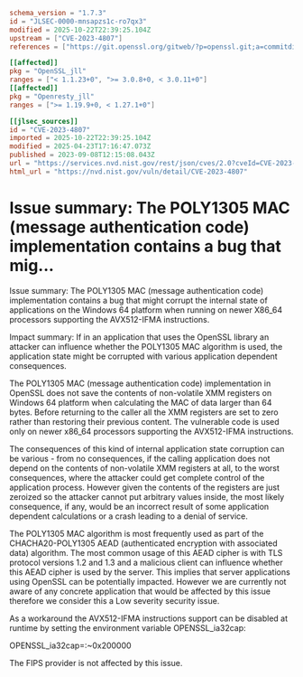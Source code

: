 ```toml
schema_version = "1.7.3"
id = "JLSEC-0000-mnsapzs1c-ro7qx3"
modified = 2025-10-22T22:39:25.104Z
upstream = ["CVE-2023-4807"]
references = ["https://git.openssl.org/gitweb/?p=openssl.git;a=commitdiff;h=4bfac4471f53c4f74c8d81020beb938f92d84ca5", "https://git.openssl.org/gitweb/?p=openssl.git;a=commitdiff;h=6754de4a121ec7f261b16723180df6592cbb4508", "https://git.openssl.org/gitweb/?p=openssl.git;a=commitdiff;h=a632d534c73eeb3e3db8c7540d811194ef7c79ff", "https://www.openssl.org/news/secadv/20230908.txt", "https://git.openssl.org/gitweb/?p=openssl.git;a=commitdiff;h=4bfac4471f53c4f74c8d81020beb938f92d84ca5", "https://git.openssl.org/gitweb/?p=openssl.git;a=commitdiff;h=6754de4a121ec7f261b16723180df6592cbb4508", "https://git.openssl.org/gitweb/?p=openssl.git;a=commitdiff;h=a632d534c73eeb3e3db8c7540d811194ef7c79ff", "https://security.netapp.com/advisory/ntap-20230921-0001/", "https://www.openssl.org/news/secadv/20230908.txt"]

[[affected]]
pkg = "OpenSSL_jll"
ranges = ["< 1.1.23+0", ">= 3.0.8+0, < 3.0.11+0"]
[[affected]]
pkg = "Openresty_jll"
ranges = [">= 1.19.9+0, < 1.27.1+0"]

[[jlsec_sources]]
id = "CVE-2023-4807"
imported = 2025-10-22T22:39:25.104Z
modified = 2025-04-23T17:16:47.073Z
published = 2023-09-08T12:15:08.043Z
url = "https://services.nvd.nist.gov/rest/json/cves/2.0?cveId=CVE-2023-4807"
html_url = "https://nvd.nist.gov/vuln/detail/CVE-2023-4807"
```

# Issue summary: The POLY1305 MAC (message authentication code) implementation contains a bug that mig...

Issue summary: The POLY1305 MAC (message authentication code) implementation
contains a bug that might corrupt the internal state of applications on the
Windows 64 platform when running on newer X86_64 processors supporting the
AVX512-IFMA instructions.

Impact summary: If in an application that uses the OpenSSL library an attacker
can influence whether the POLY1305 MAC algorithm is used, the application
state might be corrupted with various application dependent consequences.

The POLY1305 MAC (message authentication code) implementation in OpenSSL does
not save the contents of non-volatile XMM registers on Windows 64 platform
when calculating the MAC of data larger than 64 bytes. Before returning to
the caller all the XMM registers are set to zero rather than restoring their
previous content. The vulnerable code is used only on newer x86_64 processors
supporting the AVX512-IFMA instructions.

The consequences of this kind of internal application state corruption can
be various - from no consequences, if the calling application does not
depend on the contents of non-volatile XMM registers at all, to the worst
consequences, where the attacker could get complete control of the application
process. However given the contents of the registers are just zeroized so
the attacker cannot put arbitrary values inside, the most likely consequence,
if any, would be an incorrect result of some application dependent
calculations or a crash leading to a denial of service.

The POLY1305 MAC algorithm is most frequently used as part of the
CHACHA20-POLY1305 AEAD (authenticated encryption with associated data)
algorithm. The most common usage of this AEAD cipher is with TLS protocol
versions 1.2 and 1.3 and a malicious client can influence whether this AEAD
cipher is used by the server. This implies that server applications using
OpenSSL can be potentially impacted. However we are currently not aware of
any concrete application that would be affected by this issue therefore we
consider this a Low severity security issue.

As a workaround the AVX512-IFMA instructions support can be disabled at
runtime by setting the environment variable OPENSSL_ia32cap:

OPENSSL_ia32cap=:~0x200000

The FIPS provider is not affected by this issue.

